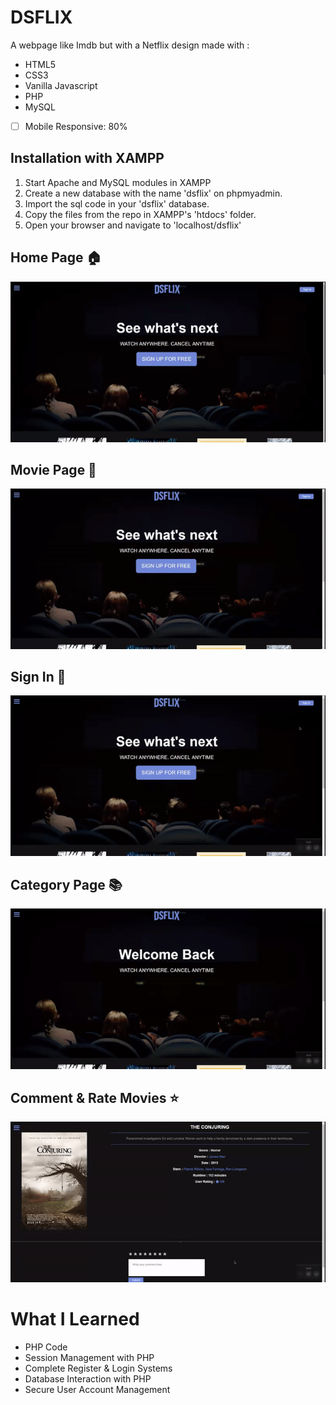 # DSFLIX
A webpage like Imdb but with a Netflix design made with :
* HTML5
* CSS3
* Vanilla Javascript
* PHP
* MySQL
- [ ] Mobile Responsive: 80%


## Installation with XAMPP
1. Start Apache and MySQL modules in XAMPP
2. Create a new database with the name 'dsflix' on phpmyadmin.
3. Import the sql code in your 'dsflix' database.
4. Copy the files from the repo in XAMPP's 'htdocs' folder.
5. Open your browser and navigate to 'localhost/dsflix'

## Home Page 🏠
![Home Page 1](https://github.com/KostasXikis/dsflix/blob/master/Demo%20Gifs/HomePage%202.gif)

## Movie Page 🎥
![Movie Page](https://github.com/KostasXikis/dsflix/blob/master/Demo%20Gifs/MoviePage%201.gif)

## Sign In 👤
![SignIn](https://github.com/KostasXikis/dsflix/blob/master/Demo%20Gifs/SignIn.gif)

## Category Page 📚
![Category](https://github.com/KostasXikis/dsflix/blob/master/Demo%20Gifs/Category.gif)

## Comment & Rate Movies ⭐ 
![comment_rate](https://github.com/KostasXikis/dsflix/blob/master/Demo%20Gifs/Comment.gif)

# What I Learned
* PHP Code
* Session Management with PHP
* Complete Register & Login Systems
* Database Interaction with PHP
* Secure User Account Management

